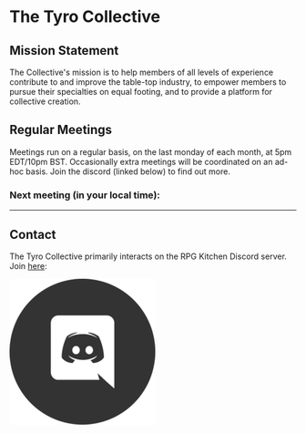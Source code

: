 # The Tyro Collective

## Mission Statement

The Collective's mission is to help members of all levels of experience contribute to and improve the table-top industry, to empower members to pursue their specialties on equal footing, and to provide a platform for collective creation.

## Regular Meetings

Meetings run on a regular basis, on the last monday of each month, at 5pm EDT/10pm BST. Occasionally extra meetings will be coordinated on an ad-hoc basis. Join the discord (linked below) to find out more.

### Next meeting (in your local time):

<script>

function lastMondayOfMonth() {
  var d = new Date();
  d.setMonth(d.getMonth()+1);
  d.setDate(0); // last day of *PREVIOUS* month, hence the +1 above. Stupid API
  d.setUTCHours(21);
  d.setUTCMinutes(0);
  d.setUTCSeconds(0);
  d.setUTCDate(d.getUTCDate() - (d.getUTCDay() - 1)); // 1 == Monday;
  return d;
}

var d = lastMondayOfMonth();
document.getElementById("next-meeting-in-your-local-time").appendChild(document.createTextNode(" " + d.toLocaleString()));
</script>

---

## Contact

The Tyro Collective primarily interacts on the RPG Kitchen Discord server. Join [here](https://discord.gg/sStDEP62h4):

[![Discord Invite Link](./discord-icon.png)](https://discord.gg/sStDEP62h4)

